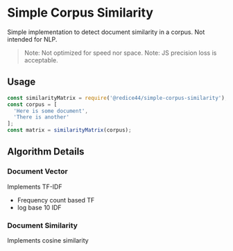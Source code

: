 # Simple Corpus Similarity

Simple implementation to detect document similarity in a corpus. Not intended for NLP.

> Note: Not optimized for speed nor space.
> Note: JS precision loss is acceptable.

## Usage

```javascript
const similarityMatrix = require('@redice44/simple-corpus-similarity');
const corpus = [
  'Here is some document',
  'There is another'
];
const matrix = similarityMatrix(corpus);
```

## Algorithm Details

### Document Vector

Implements TF-IDF

- Frequency count based TF
- log base 10 IDF

### Document Similarity

Implements cosine similarity
